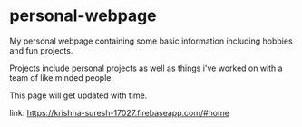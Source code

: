 # personal-webpage
My personal webpage containing some basic information including hobbies and fun projects. 

Projects include personal projects as well as things i've worked on with a team of like minded people.

This page will get updated with time.

link: https://krishna-suresh-17027.firebaseapp.com/#home
